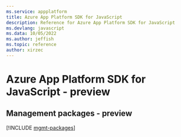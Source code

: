```yaml
---
ms.service: appplatform
title: Azure App Platform SDK for JavaScript
description: Reference for Azure App Platform SDK for JavaScript
ms.devlang: javascript
ms.data: 10/05/2022
ms.author: jeffish
ms.topic: reference
author: xirzec
---
```

# Azure App Platform SDK for JavaScript - preview

## Management packages - preview
[!INCLUDE [mgmt-packages](app-platform-mgmt-index.md)]